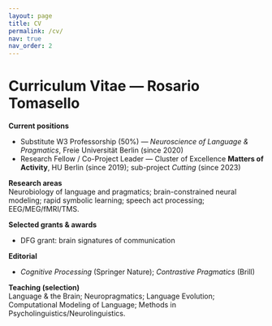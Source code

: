 ```yaml
---
layout: page
title: CV
permalink: /cv/
nav: true
nav_order: 2
---
```


# Curriculum Vitae — Rosario Tomasello

**Current positions**  
- Substitute W3 Professorship (50%) — *Neuroscience of Language & Pragmatics*, Freie Universität Berlin (since 2020)  
- Research Fellow / Co-Project Leader — Cluster of Excellence **Matters of Activity**, HU Berlin (since 2019); sub-project *Cutting* (since 2023)

**Research areas**  
Neurobiology of language and pragmatics; brain-constrained neural modeling; rapid symbolic learning; speech act processing; EEG/MEG/fMRI/TMS.

**Selected grants & awards**  
- DFG grant: brain signatures of communication

**Editorial**  
- *Cognitive Processing* (Springer Nature); *Contrastive Pragmatics* (Brill)

**Teaching (selection)**  
Language & the Brain; Neuropragmatics; Language Evolution; Computational Modeling of Language; Methods in Psycholinguistics/Neurolinguistics.
